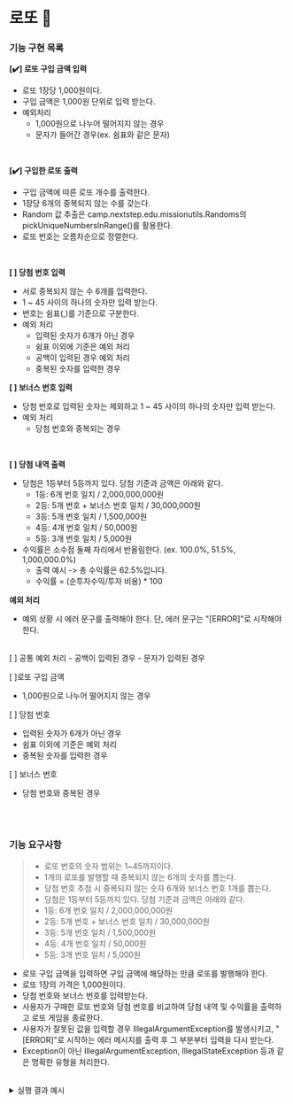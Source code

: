 # 로또 💸

### 기능 구현 목록

**[✔️] 로또 구입 금액 입력**
- 로또 1장당 1,000원이다.
- 구입 금액은 1,000원 단위로 입력 받는다.
- 예외처리
  - 1,000원으로 나누어 떨어지지 않는 경우
  - 문자가 들어간 경우(ex. 쉼표와 같은 문자)
<br>

**[✔️] 구입한 로또 출력**
  - 구입 금액에 따른 로또 개수를 출력한다.
  - 1장당 6개의 중복되지 않는 수를 갖는다.
  - Random 값 추출은 camp.nextstep.edu.missionutils.Randoms의 pickUniqueNumbersInRange()를 활용한다.
  - 로또 번호는 오름차순으로 정렬한다.
<br>

**[ ] 당첨 번호 입력**
- 서로 중복되지 않는 수 6개를 입력한다.
- 1 ~ 45 사이의 하나의 숫자만 입력 받는다.
- 번호는 쉼표(,)를 기준으로 구분한다.
- 예외 처리 
    - 입력된 숫자가 6개가 아닌 경우
    - 쉼표 이외에 기준은 예외 처리
    - 공백이 입력된 경우 예외 처리
    - 중복된 숫자를 입력한 경우


**[ ] 보너스 번호 입력**
- 당첨 번호로 입력된 숫자는 제외하고 1 ~ 45 사이의 하나의 숫자만 입력 받는다.
- 예외 처리
  - 당첨 번호와 중복되는 경우
<br>

**[ ] 당첨 내역 출력**
- 당첨은 1등부터 5등까지 있다. 당첨 기준과 금액은 아래와 같다.
  - 1등: 6개 번호 일치 / 2,000,000,000원
  - 2등: 5개 번호 + 보너스 번호 일치 / 30,000,000원
  - 3등: 5개 번호 일치 / 1,500,000원
  - 4등: 4개 번호 일치 / 50,000원
  - 5등: 3개 번호 일치 / 5,000원
- 수익률은 소수점 둘째 자리에서 반올림한다. (ex. 100.0%, 51.5%, 1,000,000.0%)
  - 출력 예시 -> 총 수익률은 62.5%입니다.
  - 수익률 = (순투자수익/투자 비용) * 100

**예외 처리**
- 예외 상황 시 에러 문구를 출력해야 한다. 단, 에러 문구는 "[ERROR]"로 시작해야 한다.
<br> 
[ ] 공통 예외 처리
- 공백이 입력된 경우
- 문자가 입력된 경우

[ ]로또 구입 금액
 - 1,000원으로 나누어 떨어지지 않는 경우

[ ] 당첨 번호
- 입력된 숫자가 6개가 아닌 경우
- 쉼표 이외에 기준은 예외 처리
- 중복된 숫자를 입력한 경우

[ ] 보너스 번호
- 당첨 번호와 중복된 경우

<br>
<br>

### 기능 요구사항
> - 로또 번호의 숫자 범위는 1~45까지이다.
> - 1개의 로또를 발행할 때 중복되지 않는 6개의 숫자를 뽑는다.
>- 당첨 번호 추첨 시 중복되지 않는 숫자 6개와 보너스 번호 1개를 뽑는다.
>- 당첨은 1등부터 5등까지 있다. 당첨 기준과 금액은 아래와 같다.
>  - 1등: 6개 번호 일치 / 2,000,000,000원
>  - 2등: 5개 번호 + 보너스 번호 일치 / 30,000,000원
>  - 3등: 5개 번호 일치 / 1,500,000원
>  - 4등: 4개 번호 일치 / 50,000원
>  - 5등: 3개 번호 일치 / 5,000원


- 로또 구입 금액을 입력하면 구입 금액에 해당하는 만큼 로또를 발행해야 한다.
- 로또 1장의 가격은 1,000원이다.
- 당첨 번호와 보너스 번호를 입력받는다.
- 사용자가 구매한 로또 번호와 당첨 번호를 비교하여 당첨 내역 및 수익률을 출력하고 로또 게임을 종료한다.
- 사용자가 잘못된 값을 입력할 경우 IllegalArgumentException를 발생시키고, "[ERROR]"로 시작하는 에러 메시지를 출력 후 그 부분부터 입력을 다시 받는다.
- Exception이 아닌 IllegalArgumentException, IllegalStateException 등과 같은 명확한 유형을 처리한다.

<br>

<details>
<summary>실행 결과 예시</summary>
<div markdown="1">

구입금액을 입력해 주세요.<br>
8000<br>

8개를 구매했습니다.<br>
[8, 21, 23, 41, 42, 43]<br>
[3, 5, 11, 16, 32, 38]<br>
[7, 11, 16, 35, 36, 44]<br>
[1, 8, 11, 31, 41, 42]<br>
[13, 14, 16, 38, 42, 45]<br>
[7, 11, 30, 40, 42, 43]<br>
[2, 13, 22, 32, 38, 45]<br>
[1, 3, 5, 14, 22, 45]<br>

당첨 번호를 입력해 주세요.<br>
1,2,3,4,5,6

보너스 번호를 입력해 주세요.<br>
7
<br><br>
당첨 통계<br>
---<br>
3개 일치 (5,000원) - 1개<br>
4개 일치 (50,000원) - 0개<br>
5개 일치 (1,500,000원) - 0개<br>
5개 일치, 보너스 볼 일치 (30,000,000원) - 0개<br>
6개 일치 (2,000,000,000원) - 0개<br>
총 수익률은 62.5%입니다.<br>

</div>
</details>
